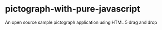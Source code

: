 pictograph-with-pure-javascript
===============================

An open source sample pictograph application using HTML 5 drag and drop
